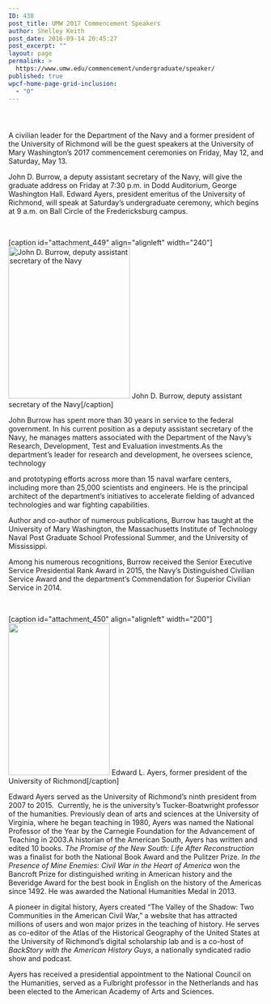 ```yaml
---
ID: 438
post_title: UMW 2017 Commencement Speakers
author: Shelley Keith
post_date: 2016-09-14 20:45:27
post_excerpt: ""
layout: page
permalink: >
  https://www.umw.edu/commencement/undergraduate/speaker/
published: true
wpcf-home-page-grid-inclusion:
  - "0"
---
```

<header class="entry-header">
<h1 class="entry-title"></h1>
</header>
<div class="entry-content">

A civilian leader for the Department of the Navy and a former president of the University of Richmond will be the guest speakers at the University of Mary Washington’s 2017 commencement ceremonies on Friday, May 12, and Saturday, May 13.

John D. Burrow, a deputy assistant secretary of the Navy, will give the graduate address on Friday at 7:30 p.m. in Dodd Auditorium, George Washington Hall. Edward Ayers, president emeritus of the University of Richmond, will speak at Saturday’s undergraduate ceremony, which begins at 9 a.m. on Ball Circle of the Fredericksburg campus.

<strong> </strong>

[caption id="attachment_449" align="alignleft" width="240"]<a href="http://www.umw.edu/commencement/wp-content/uploads/sites/13/2016/09/Burrows-240x300.jpg"><img class="wp-image-449 size-medium" title="John D. Burrow, deputy assistant secretary of the Navy" src="http://www.umw.edu/commencement/wp-content/uploads/sites/13/2016/09/Burrows-240x300-240x300.jpg" width="240" height="300" /></a> John D. Burrow, deputy assistant secretary of the Navy[/caption]

John Burrow has spent more than 30 years in service to the federal government. In his current position as a deputy assistant secretary of the Navy, he manages matters associated with the Department of the Navy’s Research, Development, Test and Evaluation investments.As the department’s leader for research and development, he oversees science, technology

and prototyping efforts across more than 15 naval warfare centers, including more than 25,000 scientists and engineers. He is the principal architect of the department’s initiatives to accelerate fielding of advanced technologies and war fighting capabilities.

Author and co-author of numerous publications, Burrow has taught at the University of Mary Washington, the Massachusetts Institute of Technology Naval Post Graduate School Professional Summer, and the University of Mississippi.

Among his numerous recognitions, Burrow received the Senior Executive Service Presidential Rank Award in 2015, the Navy’s Distinguished Civilian Service Award and the department’s Commendation for Superior Civilian Service in 2014.

<strong> </strong>

[caption id="attachment_450" align="alignleft" width="200"]<img class="wp-image-450 size-medium" src="http://www.umw.edu/commencement/wp-content/uploads/sites/13/2016/09/ayers_edward2-200x300-200x300.jpg" width="200" height="300" /> Edward L. Ayers, former president of the University of Richmond[/caption]

Edward Ayers served as the University of Richmond’s ninth president from 2007 to 2015.  Currently, he is the university’s Tucker-Boatwright professor of the humanities. Previously dean of arts and sciences at the University of Virginia, where he began teaching in 1980, Ayers was named the National Professor of the Year by the Carnegie Foundation for the Advancement of Teaching in 2003.A historian of the American South, Ayers has written and edited 10 books. <em>The Promise of the New South: Life After Reconstruction</em> was a finalist for both the National Book Award and the Pulitzer Prize. <em>In the Presence of Mine Enemies: Civil War in the Heart of America</em> won the Bancroft Prize for distinguished writing in American history and the Beveridge Award for the best book in English on the history of the Americas since 1492. He was awarded the National Humanities Medal in 2013.

A pioneer in digital history, Ayers created “The Valley of the Shadow: Two Communities in the American Civil War,” a website that has attracted millions of users and won major prizes in the teaching of history. He serves as co-editor of the Atlas of the Historical Geography of the United States at the University of Richmond’s digital scholarship lab and is a co-host of <em>BackStory with the American History Guys</em>, a nationally syndicated radio show and podcast.

Ayers has received a presidential appointment to the National Council on the Humanities, served as a Fulbright professor in the Netherlands and has been elected to the American Academy of Arts and Sciences.

</div>
<!--more-->